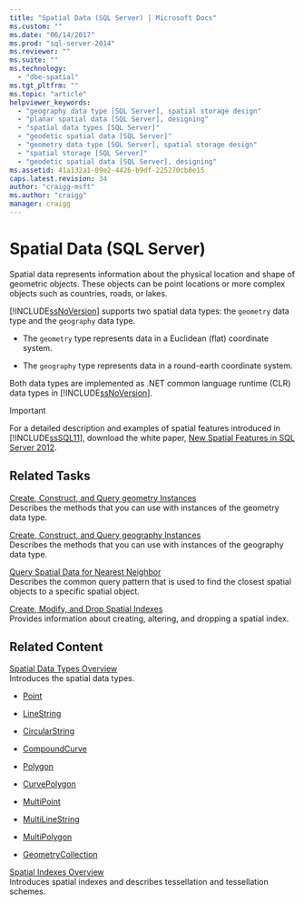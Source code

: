 ```yaml
---
title: "Spatial Data (SQL Server) | Microsoft Docs"
ms.custom: ""
ms.date: "06/14/2017"
ms.prod: "sql-server-2014"
ms.reviewer: ""
ms.suite: ""
ms.technology: 
  - "dbe-spatial"
ms.tgt_pltfrm: ""
ms.topic: "article"
helpviewer_keywords: 
  - "geography data type [SQL Server], spatial storage design"
  - "planar spatial data [SQL Server], designing"
  - "spatial data types [SQL Server]"
  - "geodetic spatial data [SQL Server]"
  - "geometry data type [SQL Server], spatial storage design"
  - "spatial storage [SQL Server]"
  - "geodetic spatial data [SQL Server], designing"
ms.assetid: 41a132a1-09e2-4426-b9df-225270cb8e15
caps.latest.revision: 34
author: "craigg-msft"
ms.author: "craigg"
manager: craigg
---
```

# Spatial Data (SQL Server)
  Spatial data represents information about the physical location and shape of geometric objects. These objects can be point locations or more complex objects such as countries, roads, or lakes.  
  
 [!INCLUDE[ssNoVersion](../../includes/ssnoversion-md.md)] supports two spatial data types: the `geometry` data type and the `geography` data type.  
  
-   The `geometry` type represents data in a Euclidean (flat) coordinate system.  
  
-   The `geography` type represents data in a round-earth coordinate system.  
  
 Both data types are implemented as .NET common language runtime (CLR) data types in [!INCLUDE[ssNoVersion](../../includes/ssnoversion-md.md)].  
  
> [!IMPORTANT]  
>  For a detailed description and examples of spatial features introduced in [!INCLUDE[ssSQL11](../../includes/sssql11-md.md)], download the white paper, [New Spatial Features in SQL Server 2012](http://go.microsoft.com/fwlink/?LinkId=226407).  
  
##  <a name="reltasks"></a> Related Tasks  
 [Create, Construct, and Query geometry Instances](create-construct-and-query-geometry-instances.md)  
 Describes the methods that you can use with instances of the geometry data type.  
  
 [Create, Construct, and Query geography Instances](create-construct-and-query-geography-instances.md)  
 Describes the methods that you can use with instances of the geography data type.  
  
 [Query Spatial Data for Nearest Neighbor](query-spatial-data-for-nearest-neighbor.md)  
 Describes the common query pattern that is used to find the closest spatial objects to a specific spatial object.  
  
 [Create, Modify, and Drop Spatial Indexes](create-modify-and-drop-spatial-indexes.md)  
 Provides information about creating, altering, and dropping a spatial index.  
  
## Related Content  
 [Spatial Data Types Overview](spatial-data-types-overview.md)  
 Introduces the spatial data types.  
  
-   [Point](point.md)  
  
-   [LineString](linestring.md)  
  
-   [CircularString](circularstring.md)  
  
-   [CompoundCurve](compoundcurve.md)  
  
-   [Polygon](polygon.md)  
  
-   [CurvePolygon](curvepolygon.md)  
  
-   [MultiPoint](multipoint.md)  
  
-   [MultiLineString](multilinestring.md)  
  
-   [MultiPolygon](multipolygon.md)  
  
-   [GeometryCollection](geometrycollection.md)  
  
 [Spatial Indexes Overview](spatial-indexes-overview.md)  
 Introduces spatial indexes and describes tessellation and tessellation schemes.  
  
  